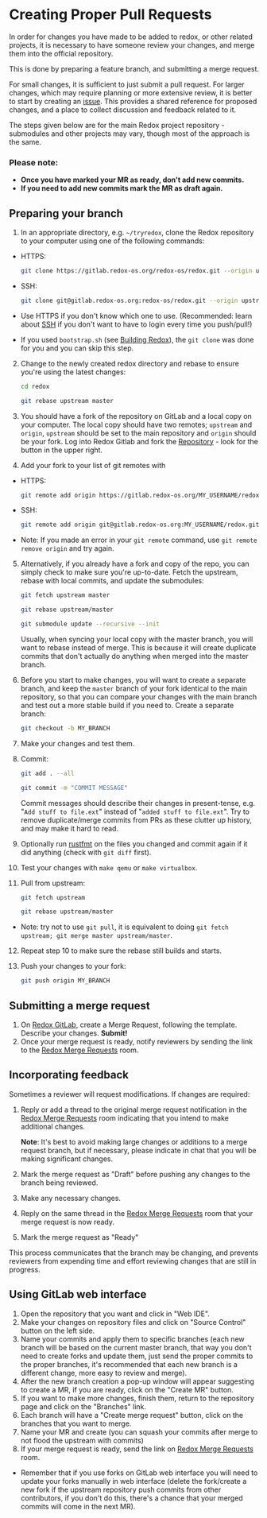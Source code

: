 # Creating Proper Pull Requests

In order for changes you have made to be added to redox, or other related projects, it is necessary to have someone review your changes, and merge them into the official repository.

This is done by preparing a feature branch, and submitting a merge request.

For small changes, it is sufficient to just submit a pull request. For larger changes, which may require planning or more extensive review, it is better to start by creating an [issue](./ch12-05-filing-issues.md). This provides a shared reference for proposed changes, and a place to collect discussion and feedback related to it.

The steps given below are for the main Redox project repository - submodules and other projects may vary, though most of the approach is the same.

### Please note:
  - **Once you have marked your MR as ready, don't add new commits.**
  - **If you need to add new commits mark the MR as draft again.**

## Preparing your branch

1. In an appropriate directory, e.g. `~/tryredox`, clone the Redox repository to your computer using one of the following commands:
  - HTTPS:

    ```sh
    git clone https://gitlab.redox-os.org/redox-os/redox.git --origin upstream --recursive
    ```

  - SSH:

    ```sh
    git clone git@gitlab.redox-os.org:redox-os/redox.git --origin upstream --recursive
    ```

  - Use HTTPS if you don't know which one to use. (Recommended: learn about [SSH](./ch12-01-signing-in-to-gitlab.md#using-ssh-for-your-repo) if you don't want to have to login every time you push/pull!)
  - If you used `bootstrap.sh` (see [Building Redox](./ch02-05-building-redox.md)), the `git clone` was done for you and you can skip this step.
2. Change to the newly created redox directory and rebase to ensure you're using the latest changes:

    ```sh
    cd redox
    ```

    ```sh
    git rebase upstream master
    ```
3. You should have a fork of the repository on GitLab and a local copy on your computer. The local copy should have two remotes; `upstream` and `origin`, `upstream` should be set to the main repository and `origin` should be your fork. Log into Redox Gitlab and fork the [Repository](https://gitlab.redox-os.org/redox-os/redox) - look for the button in the upper right.
4. Add your fork to your list of git remotes with
  - HTTPS:

    ```sh
    git remote add origin https://gitlab.redox-os.org/MY_USERNAME/redox.git
    ```

  - SSH:

    ```sh
    git remote add origin git@gitlab.redox-os.org:MY_USERNAME/redox.git
    ```

  - Note: If you made an error in your `git remote` command, use `git remote remove origin` and try again.
5. Alternatively, if you already have a fork and copy of the repo, you can simply check to make sure you're up-to-date. Fetch the upstream, rebase with local commits, and update the submodules:

    ```sh
    git fetch upstream master
    ```

    ```sh
    git rebase upstream/master
    ```

    ```sh
    git submodule update --recursive --init
    ```

    Usually, when syncing your local copy with the master branch, you will want to rebase instead of merge. This is because it will create duplicate commits that don't actually do anything when merged into the master branch.
6. Before you start to make changes, you will want to create a separate branch, and keep the `master` branch of your fork identical to the main repository, so that you can compare your changes with the main branch and test out a more stable build if you need to. Create a separate branch:

    ```sh
    git checkout -b MY_BRANCH
    ```

7. Make your changes and test them.
8. Commit:

    ```sh
    git add . --all
    ```

    ```sh
    git commit -m "COMMIT MESSAGE"
    ```

    Commit messages should describe their changes in present-tense, e.g. "`Add stuff to file.ext`" instead of "`added stuff to file.ext`".
    Try to remove duplicate/merge commits from PRs as these clutter up history, and may make it hard to read.
9.  Optionally run [rustfmt](https://github.com/rust-lang/rustfmt) on the files you changed and commit again if it did anything (check with `git diff` first).
10. Test your changes with `make qemu` or `make virtualbox`.
11. Pull from upstream:

    ```sh
    git fetch upstream
    ```

    ```sh
    git rebase upstream/master
    ```

  - Note: try not to use `git pull`, it is equivalent to doing `git fetch upstream; git merge master upstream/master`.
12. Repeat step 10 to make sure the rebase still builds and starts.
13. Push your changes to your fork:

    ```sh
    git push origin MY_BRANCH
    ```

## Submitting a merge request

1. On [Redox GitLab](https://gitlab.redox-os.org/), create a Merge Request, following the template. Describe your changes. **Submit!**
2. Once your merge request is ready, notify reviewers by sending the link to the [Redox Merge Requests](https://matrix.to/#/#redox-mrs:matrix.org) room.

## Incorporating feedback

Sometimes a reviewer will request modifications. If changes are required:

1. Reply or add a thread to the original merge request notification in the [Redox Merge Requests](https://matrix.to/#/#redox-mrs:matrix.org) room indicating that you intend to make additional changes.

   **Note**: It's best to avoid making large changes or additions to a merge request branch, but if necessary, please indicate in chat that you will be making significant changes.
2. Mark the merge request as "Draft" before pushing any changes to the branch being reviewed.
3. Make any necessary changes.
4. Reply on the same thread in the [Redox Merge Requests](https://matrix.to/#/#redox-mrs:matrix.org) room that your merge request is now ready.
5. Mark the merge request as "Ready"

This process communicates that the branch may be changing, and prevents reviewers from expending time and effort reviewing changes that are still in progress.


## Using GitLab web interface

1. Open the repository that you want and click in "Web IDE".
1. Make your changes on repository files and click on "Source Control" button on the left side.
1. Name your commits and apply them to specific branches (each new branch will be based on the current master branch, that way you don't need to create forks and update them, just send the proper commits to the proper branches, it's recommended that each new branch is a different change, more easy to review and merge).
1. After the new branch creation a pop-up window will appear suggesting to create a MR, if you are ready, click on the "Create MR" button.
1. If you want to make more changes, finish them, return to the repository page and click on the "Branches" link.
1. Each branch will have a "Create merge request" button, click on the branches that you want to merge.
1. Name your MR and create (you can squash your commits after merge to not flood the upstream with commits)
1. If your merge request is ready, send the link on [Redox Merge Requests](https://matrix.to/#/#redox-mrs:matrix.org) room.

- Remember that if you use forks on GitLab web interface you will need to update your forks manually in web interface (delete the fork/create a new fork if the upstream repository push commits from other contributors, if you don't do this, there's a chance that your merged commits will come in the next MR).
